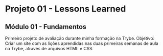 # Projeto 01 - Lessons Learned

## Módulo 01 - Fundamentos

Primeiro projeto de avaliação durante minha formação na Trybe.
Objetivo: Criar um site com as lições aprendidas nas duas primeiras semanas de aula na Trybe, através de arquivos HTML e CSS.
